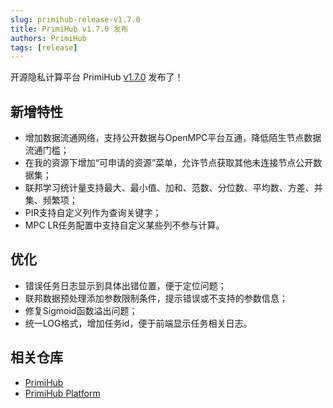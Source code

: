 ```yaml
---
slug: primihub-release-v1.7.0
title: PrimiHub v1.7.0 发布
authors: PrimiHub
tags: [release]
---
```


开源隐私计算平台 PrimiHub [v1.7.0](https://github.com/primihub/primihub/releases/tag/1.7.0) 发布了！

## 新增特性

- 增加数据流通网络，支持公开数据与OpenMPC平台互通，降低陌生节点数据流通门槛；
- 在我的资源下增加“可申请的资源”菜单，允许节点获取其他未连接节点公开数据集；
- 联邦学习统计量支持最大、最小值、加和、范数、分位数、平均数、方差、并集、频繁项；
- PIR支持自定义列作为查询关键字；
- MPC LR任务配置中支持自定义某些列不参与计算。

## 优化

- 错误任务日志显示到具体出错位置，便于定位问题；
- 联邦数据预处理添加参数限制条件，提示错误或不支持的参数信息；
- 修复Sigmoid函数溢出问题；
- 统一LOG格式，增加任务id，便于前端显示任务相关日志。

## 相关仓库

* [PrimiHub](https://github.com/primihub/primihub)
* [PrimiHub Platform](https://github.com/primihub/primihub-platform)